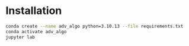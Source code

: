 # Installation

```bash
conda create --name adv_algo python=3.10.13 --file requirements.txt
conda activate adv_algo
jupyter lab
```
